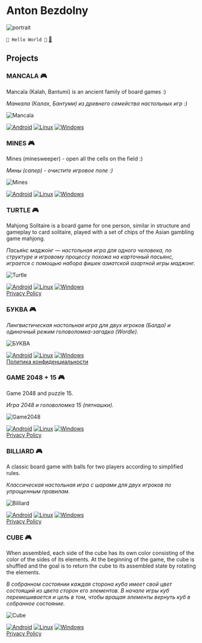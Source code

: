 # Anton Bezdolny

![portrait](portrait.jpg)

`🤘 Hello World 🤘` [📧](mailto:networkoutpost@gmail.com)

## Projects

### MANCALA 🎮

Mancala (Kalah, Bantumi) is an ancient family of board games :)

*Манкала (Калах, Бантуми) из древнего семейства настольных игр :)*

![Mancala](mancala.png)

[![Android](android_button.png)](https://github.com/avbezdolny/avbezdolny.github.io/releases/download/release/Mancala.apk)
[![Linux](linux_button.png)](https://github.com/avbezdolny/avbezdolny.github.io/releases/download/release/Mancala_X11_x86_64.tar.gz)
[![Windows](windows_button.png)](https://github.com/avbezdolny/avbezdolny.github.io/releases/download/release/Mancala_win_x64.zip)  

### MINES 🎮

Mines (minesweeper) - open all the cells on the field :)

*Мины (сапер) - очистите игровое поле :)*

![Mines](mines.png)

[![Android](android_button.png)](https://github.com/avbezdolny/avbezdolny.github.io/releases/download/release/Mines.apk)
[![Linux](linux_button.png)](https://github.com/avbezdolny/avbezdolny.github.io/releases/download/release/Mines_X11_x86_64.tar.gz)
[![Windows](windows_button.png)](https://github.com/avbezdolny/avbezdolny.github.io/releases/download/release/Mines_win_x64.zip)  

### TURTLE 🎮

Mahjong Solitaire is a board game for one person, similar in structure and gameplay to card solitaire, played with a set of chips of the Asian gambling game mahjong.

*Пасья́нс маджо́нг — настольная игра для одного человека, по структуре и игровому процессу похожа на карточный пасьянс, играется с помощью набора фишек азиатской азартной игры маджонг.*

![Turtle](turtle.png)

[![Android](android_button.png)](https://github.com/avbezdolny/avbezdolny.github.io/releases/download/release/Turtle.apk)
[![Linux](linux_button.png)](https://github.com/avbezdolny/avbezdolny.github.io/releases/download/release/Turtle_X11_x86_64.tar.gz)
[![Windows](windows_button.png)](https://github.com/avbezdolny/avbezdolny.github.io/releases/download/release/Turtle_win_x64.zip)  
[Privacy Policy](turtle_privacy_policy.md)

### БУКВА 🎮

*Лингвистическая настольная игра для двух игроков (Балда) и одиночный режим головоломка-загадка (Wordle).*

![БУКВА](bukva.png)

[![Android](android_button.png)](https://github.com/avbezdolny/avbezdolny.github.io/releases/download/release/BUKVA.apk)
[![Linux](linux_button.png)](https://github.com/avbezdolny/avbezdolny.github.io/releases/download/release/BUKVA_X11_x86_64.tar.gz)
[![Windows](windows_button.png)](https://github.com/avbezdolny/avbezdolny.github.io/releases/download/release/BUKVA_win_x64.zip)  
[Политика конфиденциальности](bukva_privacy_policy.md)

### GAME 2048 + 15 🎮

Game 2048 and puzzle 15.

*Игра 2048 и головоломка 15 (пятнашки).*

![Game2048](game2048.png)

[![Android](android_button.png)](https://github.com/avbezdolny/avbezdolny.github.io/releases/download/release/Game2048.apk)
[![Linux](linux_button.png)](https://github.com/avbezdolny/avbezdolny.github.io/releases/download/release/Game2048_X11_x86_64.tar.gz)
[![Windows](windows_button.png)](https://github.com/avbezdolny/avbezdolny.github.io/releases/download/release/Game2048_win_x64.zip)  
[Privacy Policy](game2048_privacy_policy.md)

### BILLIARD 🎮

A classic board game with balls for two players according to simplified rules.

*Классическая настольная игра с шарами для двух игроков по упрощенным правилам.*

![Billiard](billiard.png)

[![Android](android_button.png)](https://github.com/avbezdolny/avbezdolny.github.io/releases/download/release/Billiard.apk)
[![Linux](linux_button.png)](https://github.com/avbezdolny/avbezdolny.github.io/releases/download/release/Billiard_X11_x86_64.tar.gz)
[![Windows](windows_button.png)](https://github.com/avbezdolny/avbezdolny.github.io/releases/download/release/Billiard_win_x64.zip)  
[Privacy Policy](billiard_privacy_policy.md)

### CUBE 🎮

When assembled, each side of the cube has its own color consisting of the color of the sides of its elements. At the beginning of the game, the cube is shuffled and the goal is to return the cube to its assembled state by rotating the elements.

*В собранном состоянии каждая сторона куба имеет свой цвет состоящий из цвета сторон его элементов. В начале игры куб перемешивается и цель в том, чтобы вращая элементы вернуть куб в собранное состояние.*

![Cube](cube.png)

[![Android](android_button.png)](https://github.com/avbezdolny/avbezdolny.github.io/releases/download/release/Cube.apk)
[![Linux](linux_button.png)](https://github.com/avbezdolny/avbezdolny.github.io/releases/download/release/Cube_X11_x86_64.tar.gz)
[![Windows](windows_button.png)](https://github.com/avbezdolny/avbezdolny.github.io/releases/download/release/Cube_win_x64.zip)  
[Privacy Policy](cube_privacy_policy.md)
